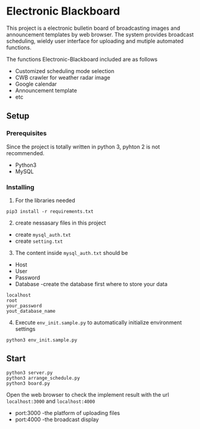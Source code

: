 # Electronic Blackboard

This project is a electronic bulletin board of broadcasting images and announcement templates by web browser. The system provides broadcast scheduling, wieldy user interface for uploading and mutiple automated functions.  

The functions Electronic-Blackboard included are as follows
* Customized scheduling mode selection
* CWB crawler for weather radar image
* Google calendar
* Announcement template
* etc

## Setup

### Prerequisites

Since the project is totally written in python 3, pyhton 2 is not recommended.
* Python3
* MySQL

### Installing

1. For the libraries needed
```
pip3 install -r requirements.txt
```
2. create nessasary files in this project
  * create `mysql_auth.txt`
  * create `setting.txt` 
3. The content inside `mysql_auth.txt` should be  
  * Host
  * User
  * Password
  * Database  -create the database first where to store your data
```
localhost
root
your_password
yout_database_name
```
4. Execute `env_init.sample.py` to automatically initialize environment settings
```
python3 env_init.sample.py
```

## Start
```
python3 server.py
python3 arrange_schedule.py
python3 board.py
```

Open the web browser to check the implement result with the url `localhost:3000` and `localhost:4000`
* port:3000 -the platform of uploading files
* port:4000 -the broadcast display



